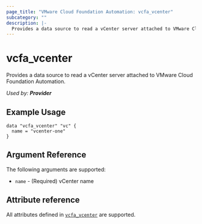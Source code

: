 ```yaml
---
page_title: "VMware Cloud Foundation Automation: vcfa_vcenter"
subcategory: ""
description: |-
  Provides a data source to read a vCenter server attached to VMware Cloud Foundation Automation.
---
```


# vcfa_vcenter

Provides a data source to read a vCenter server attached to VMware Cloud Foundation Automation.

_Used by: **Provider**_

## Example Usage

```hcl
data "vcfa_vcenter" "vc" {
  name = "vcenter-one"
}
```

## Argument Reference

The following arguments are supported:

- `name` - (Required) vCenter name

## Attribute reference

All attributes defined in
[`vcfa_vcenter`](/providers/vmware/vcfa/latest/docs/resources/vcenter#attribute-reference) are
supported.
